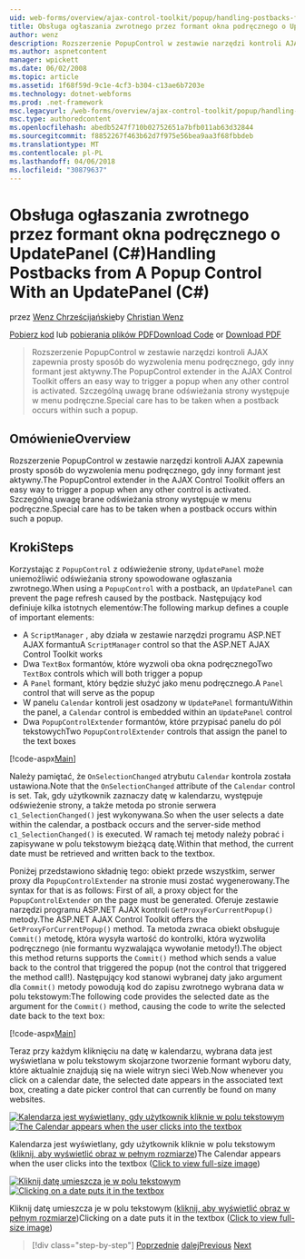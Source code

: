 ```yaml
---
uid: web-forms/overview/ajax-control-toolkit/popup/handling-postbacks-from-a-popup-control-with-an-updatepanel-cs
title: Obsługa ogłaszania zwrotnego przez formant okna podręcznego o UpdatePanel (C#) | Dokumentacja firmy Microsoft
author: wenz
description: Rozszerzenie PopupControl w zestawie narzędzi kontroli AJAX zapewnia prosty sposób do wyzwolenia menu podręcznego, gdy inny formant jest aktywny. Szczególną uwagę należy zwrócić...
ms.author: aspnetcontent
manager: wpickett
ms.date: 06/02/2008
ms.topic: article
ms.assetid: 1f68f59d-9c1e-4cf3-b304-c13ae6b7203e
ms.technology: dotnet-webforms
ms.prod: .net-framework
msc.legacyurl: /web-forms/overview/ajax-control-toolkit/popup/handling-postbacks-from-a-popup-control-with-an-updatepanel-cs
msc.type: authoredcontent
ms.openlocfilehash: abedb5247f710b02752651a7bfb011ab63d32844
ms.sourcegitcommit: f8852267f463b62d7f975e56bea9aa3f68fbbdeb
ms.translationtype: MT
ms.contentlocale: pl-PL
ms.lasthandoff: 04/06/2018
ms.locfileid: "30879637"
---
```

<a name="handling-postbacks-from-a-popup-control-with-an-updatepanel-c"></a><span data-ttu-id="e9d7c-104">Obsługa ogłaszania zwrotnego przez formant okna podręcznego o UpdatePanel (C#)</span><span class="sxs-lookup"><span data-stu-id="e9d7c-104">Handling Postbacks from A Popup Control With an UpdatePanel (C#)</span></span>
====================
<span data-ttu-id="e9d7c-105">przez [Wenz Chrześcijańskie](https://github.com/wenz)</span><span class="sxs-lookup"><span data-stu-id="e9d7c-105">by [Christian Wenz](https://github.com/wenz)</span></span>

<span data-ttu-id="e9d7c-106">[Pobierz kod](http://download.microsoft.com/download/9/3/f/93f8daea-bebd-4821-833b-95205389c7d0/PopupControl2.cs.zip) lub [pobierania plików PDF](http://download.microsoft.com/download/2/d/c/2dc10e34-6983-41d4-9c08-f78f5387d32b/popupcontrol2CS.pdf)</span><span class="sxs-lookup"><span data-stu-id="e9d7c-106">[Download Code](http://download.microsoft.com/download/9/3/f/93f8daea-bebd-4821-833b-95205389c7d0/PopupControl2.cs.zip) or [Download PDF](http://download.microsoft.com/download/2/d/c/2dc10e34-6983-41d4-9c08-f78f5387d32b/popupcontrol2CS.pdf)</span></span>

> <span data-ttu-id="e9d7c-107">Rozszerzenie PopupControl w zestawie narzędzi kontroli AJAX zapewnia prosty sposób do wyzwolenia menu podręcznego, gdy inny formant jest aktywny.</span><span class="sxs-lookup"><span data-stu-id="e9d7c-107">The PopupControl extender in the AJAX Control Toolkit offers an easy way to trigger a popup when any other control is activated.</span></span> <span data-ttu-id="e9d7c-108">Szczególną uwagę brane odświeżania strony występuje w menu podręczne.</span><span class="sxs-lookup"><span data-stu-id="e9d7c-108">Special care has to be taken when a postback occurs within such a popup.</span></span>


## <a name="overview"></a><span data-ttu-id="e9d7c-109">Omówienie</span><span class="sxs-lookup"><span data-stu-id="e9d7c-109">Overview</span></span>

<span data-ttu-id="e9d7c-110">Rozszerzenie PopupControl w zestawie narzędzi kontroli AJAX zapewnia prosty sposób do wyzwolenia menu podręcznego, gdy inny formant jest aktywny.</span><span class="sxs-lookup"><span data-stu-id="e9d7c-110">The PopupControl extender in the AJAX Control Toolkit offers an easy way to trigger a popup when any other control is activated.</span></span> <span data-ttu-id="e9d7c-111">Szczególną uwagę brane odświeżania strony występuje w menu podręczne.</span><span class="sxs-lookup"><span data-stu-id="e9d7c-111">Special care has to be taken when a postback occurs within such a popup.</span></span>

## <a name="steps"></a><span data-ttu-id="e9d7c-112">Kroki</span><span class="sxs-lookup"><span data-stu-id="e9d7c-112">Steps</span></span>

<span data-ttu-id="e9d7c-113">Korzystając z `PopupControl` z odświeżenie strony, `UpdatePanel` może uniemożliwić odświeżania strony spowodowane ogłaszania zwrotnego.</span><span class="sxs-lookup"><span data-stu-id="e9d7c-113">When using a `PopupControl` with a postback, an `UpdatePanel` can prevent the page refresh caused by the postback.</span></span> <span data-ttu-id="e9d7c-114">Następujący kod definiuje kilka istotnych elementów:</span><span class="sxs-lookup"><span data-stu-id="e9d7c-114">The following markup defines a couple of important elements:</span></span>

- <span data-ttu-id="e9d7c-115">A `ScriptManager` , aby działa w zestawie narzędzi programu ASP.NET AJAX formantu</span><span class="sxs-lookup"><span data-stu-id="e9d7c-115">A `ScriptManager` control so that the ASP.NET AJAX Control Toolkit works</span></span>
- <span data-ttu-id="e9d7c-116">Dwa `TextBox` formantów, które wyzwoli oba okna podręcznego</span><span class="sxs-lookup"><span data-stu-id="e9d7c-116">Two `TextBox` controls which will both trigger a popup</span></span>
- <span data-ttu-id="e9d7c-117">A `Panel` formant, który będzie służyć jako menu podręcznego.</span><span class="sxs-lookup"><span data-stu-id="e9d7c-117">A `Panel` control that will serve as the popup</span></span>
- <span data-ttu-id="e9d7c-118">W panelu `Calendar` kontroli jest osadzony w `UpdatePanel` formantu</span><span class="sxs-lookup"><span data-stu-id="e9d7c-118">Within the panel, a `Calendar` control is embedded within an `UpdatePanel` control</span></span>
- <span data-ttu-id="e9d7c-119">Dwa `PopupControlExtender` formantów, które przypisać panelu do pól tekstowych</span><span class="sxs-lookup"><span data-stu-id="e9d7c-119">Two `PopupControlExtender` controls that assign the panel to the text boxes</span></span>

[!code-aspx[Main](handling-postbacks-from-a-popup-control-with-an-updatepanel-cs/samples/sample1.aspx)]

<span data-ttu-id="e9d7c-120">Należy pamiętać, że `OnSelectionChanged` atrybutu `Calendar` kontrola została ustawiona.</span><span class="sxs-lookup"><span data-stu-id="e9d7c-120">Note that the `OnSelectionChanged` attribute of the `Calendar` control is set.</span></span> <span data-ttu-id="e9d7c-121">Tak, gdy użytkownik zaznaczy datę w kalendarzu, występuje odświeżenie strony, a także metoda po stronie serwera `c1_SelectionChanged()` jest wykonywana.</span><span class="sxs-lookup"><span data-stu-id="e9d7c-121">So when the user selects a date within the calendar, a postback occurs and the server-side method `c1_SelectionChanged()` is executed.</span></span> <span data-ttu-id="e9d7c-122">W ramach tej metody należy pobrać i zapisywane w polu tekstowym bieżącą datę.</span><span class="sxs-lookup"><span data-stu-id="e9d7c-122">Within that method, the current date must be retrieved and written back to the textbox.</span></span>

<span data-ttu-id="e9d7c-123">Poniżej przedstawiono składnię tego: obiekt przede wszystkim, serwer proxy dla `PopupControlExtender` na stronie musi zostać wygenerowany.</span><span class="sxs-lookup"><span data-stu-id="e9d7c-123">The syntax for that is as follows: First of all, a proxy object for the `PopupControlExtender` on the page must be generated.</span></span> <span data-ttu-id="e9d7c-124">Oferuje zestawie narzędzi programu ASP.NET AJAX kontroli `GetProxyForCurrentPopup()` metody.</span><span class="sxs-lookup"><span data-stu-id="e9d7c-124">The ASP.NET AJAX Control Toolkit offers the `GetProxyForCurrentPopup()` method.</span></span> <span data-ttu-id="e9d7c-125">Ta metoda zwraca obiekt obsługuje `Commit()` metodę, która wysyła wartość do kontrolki, która wyzwoliła podręcznego (nie formantu wyzwalająca wywołanie metody!).</span><span class="sxs-lookup"><span data-stu-id="e9d7c-125">The object this method returns supports the `Commit()` method which sends a value back to the control that triggered the popup (not the control that triggered the method call!).</span></span> <span data-ttu-id="e9d7c-126">Następujący kod stanowi wybranej daty jako argument dla `Commit()` metody powodują kod do zapisu zwrotnego wybrana data w polu tekstowym:</span><span class="sxs-lookup"><span data-stu-id="e9d7c-126">The following code provides the selected date as the argument for the `Commit()` method, causing the code to write the selected date back to the text box:</span></span>

[!code-aspx[Main](handling-postbacks-from-a-popup-control-with-an-updatepanel-cs/samples/sample2.aspx)]

<span data-ttu-id="e9d7c-127">Teraz przy każdym kliknięciu na datę w kalendarzu, wybrana data jest wyświetlana w polu tekstowym skojarzone tworzenie formant wyboru daty, które aktualnie znajdują się na wiele witryn sieci Web.</span><span class="sxs-lookup"><span data-stu-id="e9d7c-127">Now whenever you click on a calendar date, the selected date appears in the associated text box, creating a date picker control that can currently be found on many websites.</span></span>


<span data-ttu-id="e9d7c-128">[![Kalendarza jest wyświetlany, gdy użytkownik kliknie w polu tekstowym](handling-postbacks-from-a-popup-control-with-an-updatepanel-cs/_static/image2.png)](handling-postbacks-from-a-popup-control-with-an-updatepanel-cs/_static/image1.png)</span><span class="sxs-lookup"><span data-stu-id="e9d7c-128">[![The Calendar appears when the user clicks into the textbox](handling-postbacks-from-a-popup-control-with-an-updatepanel-cs/_static/image2.png)](handling-postbacks-from-a-popup-control-with-an-updatepanel-cs/_static/image1.png)</span></span>

<span data-ttu-id="e9d7c-129">Kalendarza jest wyświetlany, gdy użytkownik kliknie w polu tekstowym ([kliknij, aby wyświetlić obraz w pełnym rozmiarze](handling-postbacks-from-a-popup-control-with-an-updatepanel-cs/_static/image3.png))</span><span class="sxs-lookup"><span data-stu-id="e9d7c-129">The Calendar appears when the user clicks into the textbox ([Click to view full-size image](handling-postbacks-from-a-popup-control-with-an-updatepanel-cs/_static/image3.png))</span></span>


<span data-ttu-id="e9d7c-130">[![Kliknij datę umieszcza je w polu tekstowym](handling-postbacks-from-a-popup-control-with-an-updatepanel-cs/_static/image5.png)](handling-postbacks-from-a-popup-control-with-an-updatepanel-cs/_static/image4.png)</span><span class="sxs-lookup"><span data-stu-id="e9d7c-130">[![Clicking on a date puts it in the textbox](handling-postbacks-from-a-popup-control-with-an-updatepanel-cs/_static/image5.png)](handling-postbacks-from-a-popup-control-with-an-updatepanel-cs/_static/image4.png)</span></span>

<span data-ttu-id="e9d7c-131">Kliknij datę umieszcza je w polu tekstowym ([kliknij, aby wyświetlić obraz w pełnym rozmiarze](handling-postbacks-from-a-popup-control-with-an-updatepanel-cs/_static/image6.png))</span><span class="sxs-lookup"><span data-stu-id="e9d7c-131">Clicking on a date puts it in the textbox ([Click to view full-size image](handling-postbacks-from-a-popup-control-with-an-updatepanel-cs/_static/image6.png))</span></span>

> [!div class="step-by-step"]
> <span data-ttu-id="e9d7c-132">[Poprzednie](using-multiple-popup-controls-cs.md)
> [dalej](handling-postbacks-from-a-popup-control-without-an-updatepanel-cs.md)</span><span class="sxs-lookup"><span data-stu-id="e9d7c-132">[Previous](using-multiple-popup-controls-cs.md)
[Next](handling-postbacks-from-a-popup-control-without-an-updatepanel-cs.md)</span></span>

